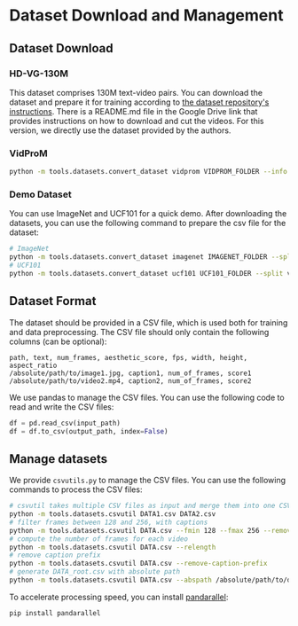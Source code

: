 # Dataset Download and Management

## Dataset Download

### HD-VG-130M

This dataset comprises 130M text-video pairs. You can download the dataset and prepare it for training according to [the dataset repository's instructions](https://github.com/daooshee/HD-VG-130M). There is a README.md file in the Google Drive link that provides instructions on how to download and cut the videos. For this version, we directly use the dataset provided by the authors.

### VidProM

```bash
python -m tools.datasets.convert_dataset vidprom VIDPROM_FOLDER --info VidProM_semantic_unique.csv
```

### Demo Dataset

You can use ImageNet and UCF101 for a quick demo. After downloading the datasets, you can use the following command to prepare the csv file for the dataset:

```bash
# ImageNet
python -m tools.datasets.convert_dataset imagenet IMAGENET_FOLDER --split train
# UCF101
python -m tools.datasets.convert_dataset ucf101 UCF101_FOLDER --split videos
```

## Dataset Format

The dataset should be provided in a CSV file, which is used both for training and data preprocessing. The CSV file should only contain the following columns (can be optional):

```csv
path, text, num_frames, aesthetic_score, fps, width, height, aspect_ratio
/absolute/path/to/image1.jpg, caption1, num_of_frames, score1
/absolute/path/to/video2.mp4, caption2, num_of_frames, score2
```

We use pandas to manage the CSV files. You can use the following code to read and write the CSV files:

```python
df = pd.read_csv(input_path)
df = df.to_csv(output_path, index=False)
```

## Manage datasets

We provide `csvutils.py` to manage the CSV files. You can use the following commands to process the CSV files:

```bash
# csvutil takes multiple CSV files as input and merge them into one CSV file
python -m tools.datasets.csvutil DATA1.csv DATA2.csv
# filter frames between 128 and 256, with captions
python -m tools.datasets.csvutil DATA.csv --fmin 128 --fmax 256 --remove-empty-caption
# compute the number of frames for each video
python -m tools.datasets.csvutil DATA.csv --relength
# remove caption prefix
python -m tools.datasets.csvutil DATA.csv --remove-caption-prefix
# generate DATA_root.csv with absolute path
python -m tools.datasets.csvutil DATA.csv --abspath /absolute/path/to/dataset
```

To accelerate processing speed, you can install [pandarallel](https://github.com/nalepae/pandarallel):

```bash
pip install pandarallel
```
